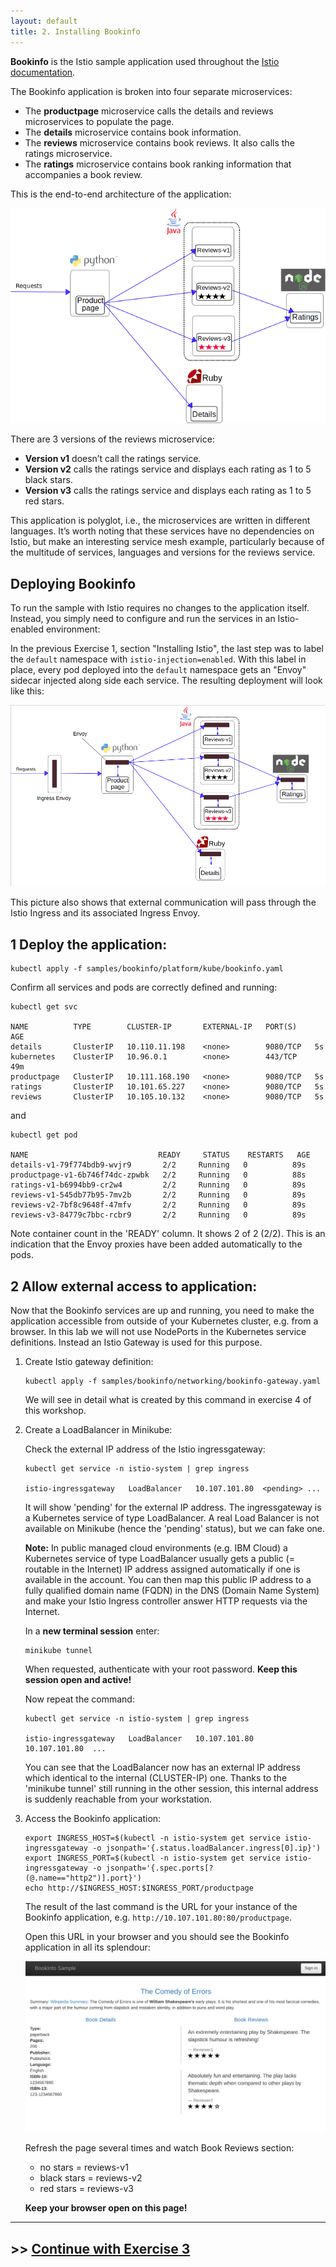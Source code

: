 ```yaml
---
layout: default
title: 2. Installing Bookinfo
---
```


**Bookinfo** is the Istio sample application used throughout the [Istio documentation](https://istio.io/latest/docs/examples/bookinfo/). 

The Bookinfo application is broken into four separate microservices:

* The **productpage** microservice calls the details and reviews microservices to populate the page.
* The **details** microservice contains book information.
* The **reviews** microservice contains book reviews. It also calls the ratings microservice.
* The **ratings** microservice contains book ranking information that accompanies a book review.

This is the end-to-end architecture of the application:

![Bookinfo w/o Istio](../images/bookinfo_no_istio.png)
  
There are 3 versions of the reviews microservice:
* **Version v1** doesn’t call the ratings service.
* **Version v2** calls the ratings service and displays each rating as 1 to 5 black stars.
* **Version v3** calls the ratings service and displays each rating as 1 to 5 red stars.

This application is polyglot, i.e., the microservices are written in different languages. It’s worth noting that these services have no dependencies on Istio, but make an interesting service mesh example, particularly because of the multitude of services, languages and versions for the reviews service.

## Deploying Bookinfo

To run the sample with Istio requires no changes to the application itself. Instead, you simply need to configure and run the services in an Istio-enabled environment: 

In the previous Exercise 1, section "Installing Istio", the last step was to label the `default` namespace with `istio-injection=enabled`. With this label in place, every pod deployed into the `default` namespace gets an "Envoy" sidecar injected along side each service. The resulting deployment will look like this:

![Bookinfo w/o Istio](../images/bookinfo_w_istio.png)

This picture also shows that external communication will pass through the Istio Ingress and its associated Ingress Envoy.

## 1 Deploy the application:

```
kubectl apply -f samples/bookinfo/platform/kube/bookinfo.yaml
```

Confirm all services and pods are correctly defined and running:

```
kubectl get svc

NAME          TYPE        CLUSTER-IP       EXTERNAL-IP   PORT(S)    AGE
details       ClusterIP   10.110.11.198    <none>        9080/TCP   5s
kubernetes    ClusterIP   10.96.0.1        <none>        443/TCP    49m
productpage   ClusterIP   10.111.168.190   <none>        9080/TCP   5s
ratings       ClusterIP   10.101.65.227    <none>        9080/TCP   5s
reviews       ClusterIP   10.105.10.132    <none>        9080/TCP   5s
```

and

```
kubectl get pod

NAME                             READY     STATUS    RESTARTS   AGE
details-v1-79f774bdb9-wvjr9       2/2     Running   0          89s
productpage-v1-6b746f74dc-zpwbk   2/2     Running   0          88s
ratings-v1-b6994bb9-cr2w4         2/2     Running   0          89s
reviews-v1-545db77b95-7mv2b       2/2     Running   0          89s
reviews-v2-7bf8c9648f-47mfv       2/2     Running   0          89s
reviews-v3-84779c7bbc-rcbr9       2/2     Running   0          89s
```

Note container count in the 'READY' column. It shows 2 of 2 (2/2). This is an indication that the Envoy proxies have been added automatically to the pods.

## 2 Allow external access to application:

Now that the Bookinfo services are up and running, you need to make the application accessible from outside of your Kubernetes cluster, e.g. from a browser. In this lab we will not use NodePorts in the Kubernetes service definitions. Instead an Istio Gateway is used for this purpose.

1. Create Istio gateway definition:

    ```
    kubectl apply -f samples/bookinfo/networking/bookinfo-gateway.yaml
    ```

    We will see in detail what is created by this command in exercise 4 of this workshop.

2. Create a LoadBalancer in Minikube: 

    Check the external IP address of the Istio ingressgateway:

    ```
    kubectl get service -n istio-system | grep ingress
    
    istio-ingressgateway   LoadBalancer   10.107.101.80  <pending> ...   
    ```

    It will show 'pending' for the external IP address. The ingressgateway is a Kubernetes service of type LoadBalancer. A real Load Balancer is not available on Minikube (hence the 'pending' status), but we can fake one.


    **Note:** In public managed cloud environments (e.g. IBM Cloud) a Kubernetes service of type LoadBalancer usually gets a public (= routable in the Internet) IP address assigned automatically if one is available in the account. You can then map this public IP address to a fully qualified domain name (FQDN) in the DNS (Domain Name System) and make your Istio Ingress controller answer HTTP requests via the Internet. 


    In a **new terminal session** enter:

    ```
    minikube tunnel
    ```

    When requested, authenticate with your root password. **Keep this session open and active!**

    Now repeat the command:

    ```
    kubectl get service -n istio-system | grep ingress
    
    istio-ingressgateway   LoadBalancer   10.107.101.80    10.107.101.80  ...   
    ```

    You can see that the LoadBalancer now has an external IP address which identical to the internal (CLUSTER-IP) one. Thanks to the 'minikube tunnel' still running in the other session, this internal address is suddenly reachable from your workstation. 

3. Access the Bookinfo application:

   ```
   export INGRESS_HOST=$(kubectl -n istio-system get service istio-ingressgateway -o jsonpath='{.status.loadBalancer.ingress[0].ip}')
   export INGRESS_PORT=$(kubectl -n istio-system get service istio-ingressgateway -o jsonpath='{.spec.ports[?(@.name=="http2")].port}')
   echo http://$INGRESS_HOST:$INGRESS_PORT/productpage
   ```

    The result of the last command is the URL for your instance of the Bookinfo application, e.g. `http://10.107.101.80:80/productpage`.

    Open this URL in your browser and you should see the Bookinfo application in all its splendour:

    ![Bookinfo UI](../images/bookinfo_ui.png)

    Refresh the page several times and watch Book Reviews section: 
    * no stars = reviews-v1
    * black stars = reviews-v2
    * red stars = reviews-v3

    **Keep your browser open on this page!**

---

## >> [Continue with Exercise 3](exercise3.md)